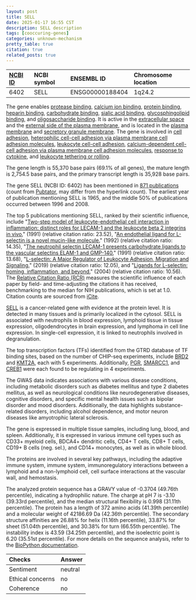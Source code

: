 ```yaml
---
layout: post
title: SELL
date: 2025-01-17 16:55 CST
description: SELL description
tags: [cooccuring-genes]
categories: unknown-mechanism
pretty_table: true
citation: true
related_posts: true
---
```




| [NCBI ID](https://www.ncbi.nlm.nih.gov/gene/6402) | NCBI symbol | ENSEMBL ID | Chromosome location |
| :-------- | :------- | :-------- | :------- |
| 6402  | SELL | ENSG00000188404 | 1q24.2 |



The gene enables [protease binding](https://amigo.geneontology.org/amigo/term/GO:0002020), [calcium ion binding](https://amigo.geneontology.org/amigo/term/GO:0005509), [protein binding](https://amigo.geneontology.org/amigo/term/GO:0005515), [heparin binding](https://amigo.geneontology.org/amigo/term/GO:0008201), [carbohydrate binding](https://amigo.geneontology.org/amigo/term/GO:0030246), [sialic acid binding](https://amigo.geneontology.org/amigo/term/GO:0033691), [glycosphingolipid binding](https://amigo.geneontology.org/amigo/term/GO:0043208), and [oligosaccharide binding](https://amigo.geneontology.org/amigo/term/GO:0070492). It is active in the [extracellular space](https://amigo.geneontology.org/amigo/term/GO:0005615) and the [external side of the plasma membrane](https://amigo.geneontology.org/amigo/term/GO:0009897), and is located in the [plasma membrane](https://amigo.geneontology.org/amigo/term/GO:0005886) and [secretory granule membrane](https://amigo.geneontology.org/amigo/term/GO:0030667). The gene is involved in [cell adhesion](https://amigo.geneontology.org/amigo/term/GO:0007155), [heterophilic cell-cell adhesion via plasma membrane cell adhesion molecules](https://amigo.geneontology.org/amigo/term/GO:0007157), [leukocyte cell-cell adhesion](https://amigo.geneontology.org/amigo/term/GO:0007159), [calcium-dependent cell-cell adhesion via plasma membrane cell adhesion molecules](https://amigo.geneontology.org/amigo/term/GO:0016339), [response to cytokine](https://amigo.geneontology.org/amigo/term/GO:0034097), and [leukocyte tethering or rolling](https://amigo.geneontology.org/amigo/term/GO:0050901).


The gene length is 55,370 base pairs (69.1% of all genes), the mature length is 2,754.5 base pairs, and the primary transcript length is 35,928 base pairs.


The gene SELL (NCBI ID: 6402) has been mentioned in [871 publications](https://pubmed.ncbi.nlm.nih.gov/?term=%22SELL%22) (count from [Pubtator](https://academic.oup.com/nar/article/47/W1/W587/5494727), may differ from the hyperlink count). The earliest year of publication mentioning SELL is 1965, and the middle 50% of publications occurred between 1996 and 2008.


The top 5 publications mentioning SELL, ranked by their scientific influence, include "[Two-step model of leukocyte-endothelial cell interaction in inflammation: distinct roles for LECAM-1 and the leukocyte beta 2 integrins in vivo.](https://pubmed.ncbi.nlm.nih.gov/1715568)" (1991) (relative citation ratio: 23.52), "[An endothelial ligand for L-selectin is a novel mucin-like molecule.](https://pubmed.ncbi.nlm.nih.gov/1376638)" (1992) (relative citation ratio: 14.35), "[The neutrophil selectin LECAM-1 presents carbohydrate ligands to the vascular selectins ELAM-1 and GMP-140.](https://pubmed.ncbi.nlm.nih.gov/1716182)" (1991) (relative citation ratio: 13.68), "[L-selectin: A Major Regulator of Leukocyte Adhesion, Migration and Signaling.](https://pubmed.ncbi.nlm.nih.gov/31139190)" (2019) (relative citation ratio: 12.05), and "[Ligands for L-selectin: homing, inflammation, and beyond.](https://pubmed.ncbi.nlm.nih.gov/15032576)" (2004) (relative citation ratio: 10.56). The [Relative Citation Ratio (RCR)](https://journals.plos.org/plosbiology/article?id=10.1371/journal.pbio.1002541) measures the scientific influence of each paper by field- and time-adjusting the citations it has received, benchmarking to the median for NIH publications, which is set at 1.0. Citation counts are sourced from [iCite](https://icite.od.nih.gov).


[SELL](https://www.proteinatlas.org/ENSG00000188404-SELL) is a cancer-related gene with evidence at the protein level. It is detected in many tissues and is primarily localized in the cytosol. SELL is associated with neutrophils in blood expression, lymphoid tissue in tissue expression, oligodendrocytes in brain expression, and lymphoma in cell line expression. In single-cell expression, it is linked to neutrophils involved in degranulation.


The top transcription factors (TFs) identified from the GTRD database of TF binding sites, based on the number of CHIP-seq experiments, include [BRD2](https://www.ncbi.nlm.nih.gov/gene/6046) and [KMT2A](https://www.ncbi.nlm.nih.gov/gene/4297), each with 5 experiments. Additionally, [PGR](https://www.ncbi.nlm.nih.gov/gene/5241), [SMARCC1](https://www.ncbi.nlm.nih.gov/gene/6599), and [CREB1](https://www.ncbi.nlm.nih.gov/gene/1385) were each found to be regulating in 4 experiments.



The GWAS data indicates associations with various disease conditions, including metabolic disorders such as diabetes mellitus and type 2 diabetes mellitus, as well as neurological conditions like neurodegenerative diseases, cognitive disorders, and specific mental health issues such as bipolar disorder and mood disorders. Additionally, the data highlights substance-related disorders, including alcohol dependence, and motor neuron diseases like amyotrophic lateral sclerosis.



The gene is expressed in multiple tissue samples, including lung, blood, and spleen. Additionally, it is expressed in various immune cell types such as CD33+ myeloid cells, BDCA4+ dendritic cells, CD4+ T cells, CD8+ T cells, CD19+ B cells (neg. sel.), and CD14+ monocytes, as well as in whole blood.


The proteins are involved in several key pathways, including the adaptive immune system, immune system, immunoregulatory interactions between a lymphoid and a non-lymphoid cell, cell surface interactions at the vascular wall, and hemostasis.



The analyzed protein sequence has a GRAVY value of -0.3704 (49.76th percentile), indicating a hydrophilic nature. The charge at pH 7 is -3.10 (39.33rd percentile), and the median structural flexibility is 0.998 (31.11th percentile). The protein has a length of 372 amino acids (41.39th percentile) and a molecular weight of 42186.69 Da (42.36th percentile). The secondary structure affinities are 26.88% for helix (11.16th percentile), 33.87% for sheet (51.04th percentile), and 30.38% for turn (66.55th percentile). The instability index is 43.59 (34.25th percentile), and the isoelectric point is 6.20 (35.51st percentile). For more details on the sequence analysis, refer to the [BioPython documentation](https://biopython.org/docs/1.75/api/Bio.SeqUtils.ProtParam.html).





| Checks    | Answer |
| :-------- | :------- |
| Sentiment  | neutral   |
| Ethical concerns | no     |
| Coherence    | no    |